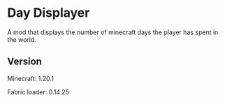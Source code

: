 
# Day Displayer

A mod that displays the number of minecraft days the player has spent in the world.


## Version

Minecraft: 1.20.1

Fabric loader: 0.14.25


